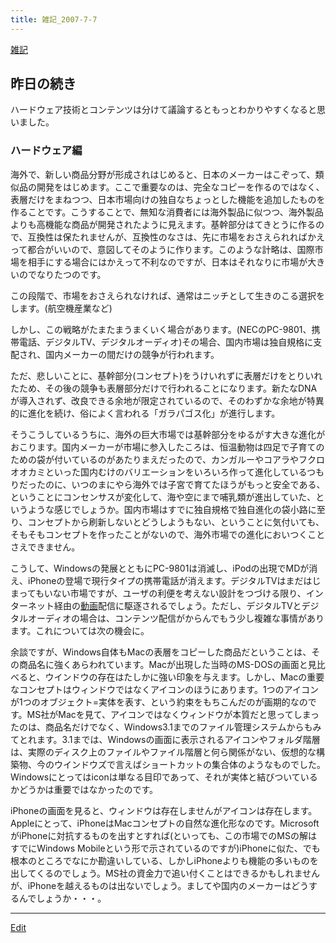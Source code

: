 ```yaml
---
title: 雑記_2007-7-7
---
```

[雑記](/雑記)


## 昨日の続き

ハードウェア技術とコンテンツは分けて議論するともっとわかりやすくなると思いました。


### ハードウェア編

海外で、新しい商品分野が形成されはじめると、日本のメーカーはこぞって、類似品の開発をはじめます。ここで重要なのは、完全なコピーを作るのではなく、表層だけをまねつつ、日本市場向けの独自なちょっとした機能を追加したものを作ることです。こうすることで、無知な消費者には海外製品に似つつ、海外製品よりも高機能な商品が開発されたように見えます。基幹部分はてきとうに作るので、互換性は保たれませんが、互換性のなさは、先に市場をおさえられればかえって都合がいいので、意図してそのように作ります。このような計略は、国際市場を相手にする場合にはかえって不利なのですが、日本はそれなりに市場が大きいのでなりたつのです。



この段階で、市場をおさえられなければ、通常はニッチとして生きのこる選択をします。(航空機産業など)



しかし、この戦略がたまたまうまくいく場合があります。(NECのPC-9801、携帯電話、デジタルTV、デジタルオーディオ)その場合、国内市場は独自規格に支配され、国内メーカーの間だけの競争が行われます。



ただ、悲しいことに、基幹部分(コンセプト)をうけいれずに表層だけをとりいれたため、その後の競争も表層部分だけで行われることになります。新たなDNAが導入されず、改良できる余地が限定されているので、そのわずかな余地が特異的に進化を続け、俗によく言われる「ガラパゴス化」が進行します。



そうこうしているうちに、海外の巨大市場では基幹部分をゆるがす大きな進化がおこります。国内メーカーが市場に参入したころは、恒温動物は四足で子育てのための袋が付いているのがあたりまえだったので、カンガルーやコアラやフクロオオカミといった国内むけのバリエーションをいろいろ作って進化しているつもりだったのに、いつのまにやら海外では子宮で育てたほうがもっと安全である、ということにコンセンサスが変化して、海や空にまで哺乳類が進出していた、というような感じでしょうか。国内市場はすでに独自規格で独自進化の袋小路に至り、コンセプトから刷新しないとどうしようもない、ということに気付いても、そもそもコンセプトを作ったことがないので、海外市場での進化においつくことさえできません。



こうして、Windowsの発展とともにPC-9801は消滅し、iPodの出現でMDが消え、iPhoneの登場で現行タイプの携帯電話が消えます。デジタルTVはまだはじまってもいない市場ですが、ユーザの利便を考えない設計をつづける限り、インターネット経由の[動画](/動画)配信に駆逐されるでしょう。ただし、デジタルTVとデジタルオーディオの場合は、コンテンツ配信がからんでもう少し複雑な事情があります。これについては次の機会に。



余談ですが、Windows自体もMacの表層をコピーした商品だということは、その商品名に強くあらわれています。Macが出現した当時のMS-DOSの画面と見比べると、ウインドウの存在はたしかに強い印象を与えます。しかし、Macの重要なコンセプトはウィンドウではなくアイコンのほうにあります。1つのアイコンが1つのオブジェクト=実体を表す、という約束をもちこんだのが画期的なのです。MS社がMacを見て、アイコンではなくウィンドウが本質だと思ってしまったのは、商品名だけでなく、Windows3.1までのファイル管理システムからもみてとれます。3.1までは、Windowsの画面に表示されるアイコンやフォルダ階層は、実際のディスク上のファイルやファイル階層と何ら関係がない、仮想的な構築物、今のウインドウズで言えばショートカットの集合体のようなものでした。Windowsにとってはiconは単なる目印であって、それが実体と結びついているかどうかは重要ではなかったのです。



iPhoneの画面を見ると、ウィンドウは存在しませんがアイコンは存在します。Appleにとって、iPhoneはMacコンセプトの自然な進化形なのです。MicrosoftがiPhoneに対抗するものを出すとすれば(といっても、この市場でのMSの解はすでにWindows Mobileという形で示されているのですが)iPhoneに似た、でも根本のところでなにか勘違いしている、しかしiPhoneよりも機能の多いものを出してくるのでしょう。MS社の資金力で追い付くことはできるかもしれませんが、iPhoneを越えるものは出ないでしょう。ましてや国内のメーカーはどうするんでしょうか・・・。

<!--  -->








----

[Edit](https://github.com/vitroid/vitroid.github.io/edit/master/MD/雑記_2007-7-7.md)

